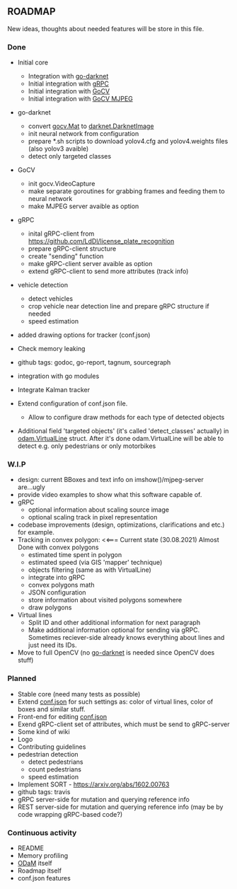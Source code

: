 ## ROADMAP
New ideas, thoughts about needed features will be store in this file.

### Done
* Initial core
    * Integration with [go-darknet](https://github.com/LdDl/go-darknet)
    * Initial integration with [gRPC](https://grpc.io/docs/quickstart/go/)
    * Initial integration with [GoCV](https://github.com/hybridgroup/gocv/)
    * Initial integration with [GoCV MJPEG](https://github.com/hybridgroup/mjpeg)

* go-darknet
    * convert [gocv.Mat](https://github.com/hybridgroup/gocv/blob/master/core.go#L179) to [darknet.DarknetImage](https://github.com/LdDl/go-darknet/blob/master/image.go#L14)
    * init neural network from configuration
    * prepare *.sh scripts to download yolov4.cfg and yolov4.weights files (also yolov3 avaible)
    * detect only targeted classes

* GoCV
    * init gocv.VideoCapture
    * make separate goroutines for grabbing frames and feeding them to neural network
    * make MJPEG server avaible as option

* gRPC
    * inital gRPC-client from https://github.com/LdDl/license_plate_recognition
    * prepare gRPC-client structure
    * create "sending" function
    * make gRPC-client server avaible as option
    * extend gRPC-client to send more attributes (track info)

* vehicle detection
    * detect vehicles
    * crop vehicle near detection line and prepare gRPC structure if needed
    * speed estimation

* added drawing options for tracker (conf.json)
* Check memory leaking
* github tags: godoc, go-report, tagnum, sourcegraph
* integration with go modules
* Integrate Kalman tracker
* Extend configuration of conf.json file.
    * Allow to configure draw methods for each type of detected objects
* Additional field 'targeted objects' (it's called 'detect_classes' actually) in [odam.VirtualLine](virtual_lines.go#11) struct. After it's done odam.VirtualLine will be able to detect e.g. only pedestrians or only motorbikes 

### W.I.P
* design: current BBoxes and text info on imshow()/mjpeg-server are...ugly
* provide video examples to show what this software capable of.
* gRPC
    * optional information about scaling source image
    * optional scaling track in pixel representation
* codebase improvements (design, optimizations, clarifications and etc.)
for example.
* Tracking in convex polygon: <<=== Current state (30.08.2021) Almost Done with convex polygons 
    * estimated time spent in polygon
    * estimated speed (via GIS 'mapper' technique)
    * objects filtering (same as with VirtualLine)
    * integrate into gRPC
    * convex polygons math
    * JSON configuration
    * store information about visited polygons somewhere
    * draw polygons
* Virtual lines
   * Split ID and other additional information for next paragraph
   * Make additional information optional for sending via gRPC. Sometimes reciever-side already knows everything about lines and just need its IDs.
* Move to full OpenCV (no [go-darknet](https://github.com/LdDl/go-darknet) is needed since OpenCV does stuff)

### Planned
* Stable core (need many tests as possible)
* Extend [conf.json](cmd/odam/conf.json) for such settings as: color of virtual lines, color of boxes and similar stuff.
* Front-end for editing [conf.json](cmd/odam/conf.json)
* Exend gRPC-client set of attributes, which must be send to gRPC-server
* Some kind of wiki
* Logo
* Contributing guidelines
* pedestrian detection
    * detect pedestrians
    * count pedestrians
    * speed estimation
* Implement SORT - https://arxiv.org/abs/1602.00763
* github tags: travis
* gRPC server-side for mutation and querying reference info
* REST server-side for mutation and querying reference info (may be by code wrapping gRPC-based code?)

### Continuous activity
* README
* Memory profiling
* [ODaM](cmd/odam) itself
* Roadmap itself
* conf.json features
